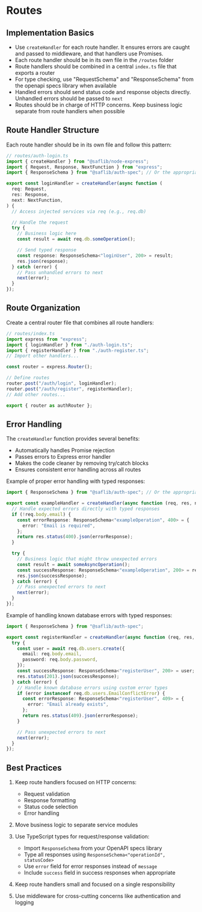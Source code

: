 # Routes

## Implementation Basics

- Use `createHandler` for each route handler. It ensures errors are caught and passed to middleware, and that handlers use Promises.
- Each route handler should be in its own file in the `/routes` folder
- Route handlers should be combined in a central `index.ts` file that exports a router
- For type checking, use "RequestSchema" and "ResponseSchema" from the openapi specs library when available
- Handled errors should send status code and response objects directly. Unhandled errors should be passed to `next`
- Routes should be in charge of HTTP concerns. Keep business logic separate from route handlers when possible

## Route Handler Structure

Each route handler should be in its own file and follow this pattern:

```typescript
// routes/auth-login.ts
import { createHandler } from "@saflib/node-express";
import { Request, Response, NextFunction } from "express";
import { ResponseSchema } from "@saflib/auth-spec"; // Or the appropriate spec package

export const loginHandler = createHandler(async function (
  req: Request,
  res: Response,
  next: NextFunction,
) {
  // Access injected services via req (e.g., req.db)

  // Handle the request
  try {
    // Business logic here
    const result = await req.db.someOperation();

    // Send typed response
    const response: ResponseSchema<"loginUser", 200> = result;
    res.json(response);
  } catch (error) {
    // Pass unhandled errors to next
    next(error);
  }
});
```

## Route Organization

Create a central router file that combines all route handlers:

```typescript
// routes/index.ts
import express from "express";
import { loginHandler } from "./auth-login.ts";
import { registerHandler } from "./auth-register.ts";
// Import other handlers...

const router = express.Router();

// Define routes
router.post("/auth/login", loginHandler);
router.post("/auth/register", registerHandler);
// Add other routes...

export { router as authRouter };
```

## Error Handling

The `createHandler` function provides several benefits:

- Automatically handles Promise rejection
- Passes errors to Express error handler
- Makes the code cleaner by removing try/catch blocks
- Ensures consistent error handling across all routes

Example of proper error handling with typed responses:

```typescript
import { ResponseSchema } from "@saflib/auth-spec"; // Or the appropriate spec package

export const exampleHandler = createHandler(async function (req, res, next) {
  // Handle expected errors directly with typed responses
  if (!req.body.email) {
    const errorResponse: ResponseSchema<"exampleOperation", 400> = {
      error: "Email is required",
    };
    return res.status(400).json(errorResponse);
  }

  try {
    // Business logic that might throw unexpected errors
    const result = await someAsyncOperation();
    const successResponse: ResponseSchema<"exampleOperation", 200> = result;
    res.json(successResponse);
  } catch (error) {
    // Pass unexpected errors to next
    next(error);
  }
});
```

Example of handling known database errors with typed responses:

```typescript
import { ResponseSchema } from "@saflib/auth-spec";

export const registerHandler = createHandler(async function (req, res, next) {
  try {
    const user = await req.db.users.create({
      email: req.body.email,
      password: req.body.password,
    });
    const successResponse: ResponseSchema<"registerUser", 200> = user;
    res.status(201).json(successResponse);
  } catch (error) {
    // Handle known database errors using custom error types
    if (error instanceof req.db.users.EmailConflictError) {
      const errorResponse: ResponseSchema<"registerUser", 409> = {
        error: "Email already exists",
      };
      return res.status(409).json(errorResponse);
    }

    // Pass unexpected errors to next
    next(error);
  }
});
```

## Best Practices

1. Keep route handlers focused on HTTP concerns:

   - Request validation
   - Response formatting
   - Status code selection
   - Error handling

2. Move business logic to separate service modules

3. Use TypeScript types for request/response validation:

   - Import `ResponseSchema` from your OpenAPI specs library
   - Type all responses using `ResponseSchema<"operationId", statusCode>`
   - Use `error` field for error responses instead of `message`
   - Include `success` field in success responses when appropriate

4. Keep route handlers small and focused on a single responsibility

5. Use middleware for cross-cutting concerns like authentication and logging

